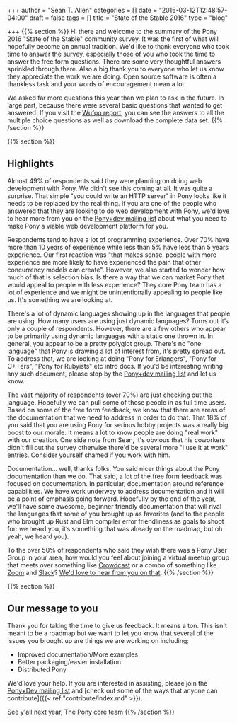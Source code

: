 +++
author = "Sean T. Allen"
categories = []
date = "2016-03-12T12:48:57-04:00"
draft = false
tags = []
title = "State of the Stable 2016"
type = "blog"

+++
{{% section %}}
Hi there and welcome to the summary of the Pony 2016 "State of the Stable" community survey. It was the first of what will hopefully become an annual tradition. We'd like to thank everyone who took time to answer the survey, especially those of you who took the time to answer the free form questions. There are some very thoughtful answers sprinkled through there. Also a big thank you to everyone who let us know they appreciate the work we are doing. Open source software is often a thankless task and your words of encouragement mean a lot.

We asked far more questions this year than we plan to ask in the future. In large part, because there were several basic questions that wanted to get answered. If you visit the [Wufoo report](https://seantallen.wufoo.com/reports/state-of-the-stable/), you can see the answers to all the multiple choice questions as well as download the complete data set. 
{{% /section %}}

{{% section %}}
## Highlights

Almost 49% of respondents said they were planning on doing web development with Pony. We didn't see this coming at all. It was quite a surprise. That simple "you could write an HTTP server" in Pony looks like it needs to be replaced by the real thing. If you are one of the people who answered that they are looking to do web development with Pony, we'd love to hear more from you on the [Pony+dev mailing list](https://groups.io/g/pony+dev) about what you need to make Pony a viable web development platform for you.

Respondents tend to have a lot of programming experience. Over 70% have more than 10 years of experience while less than 5% have less than 5 years experience. Our first reaction was "that makes sense, people with more experience are more likely to have experienced the pain that other concurrency models can create". However, we also started to wonder how much of that is selection bias. Is there a way that we can market Pony that would appeal to people with less experience? They core Pony team has a lot of experience and we might be unintentionally appealing to people like us. It's something we are looking at.

There's a lot of dynamic languages showing up in the languages that people are using. How many users are using just dynamic languages? Turns out it’s only a couple of respondents. However, there are a few others who appear to be primarily using dynamic languages with a static one thrown in. In general, you appear to be a pretty polyglot group. There's no "one language" that Pony is drawing a lot of interest from, it's pretty spread out. To address that, we are looking at doing "Pony for Erlangers", "Pony for C++ers", "Pony for Rubyists" etc intro docs. If you'd be interesting writing any such document, please stop by the [Pony+dev mailing list](https://groups.io/g/pony+dev) and let us know.

The vast majority of respondents (over 70%) are just checking out the language. Hopefully we can pull some of those people in as full time users. Based on some of the free form feedback, we know that there are areas of the documentation that we need to address in order to do that. That 18% of you said that you are using Pony for serious hobby projects was a really big boost to our morale. It means a lot to know people are doing "real work" with our creation. One side note from Sean, it's obvious that his coworkers didn't fill out the survey otherwise there'd be several more "I use it at work" entries. Consider yourself shamed if you work with him.

Documentation... well, thanks folks. You said nicer things about the Pony documentation than we do. That said, a lot of the free form feedback was focused on documentation. In particular, documentation around reference capabilities. We have work underway to address documentation and it will be a point of emphasis going forward. Hopefully by the end of the year, we'll have some awesome, beginner friendly documentation that will rival the languages that some of you brought up as favorites (and to the people who brought up Rust and Elm compiler error friendliness as goals to shoot for: we heard you, it’s something that was already on the roadmap, but oh yeah, we heard you).

To the over 50% of respondents who said they wish there was a Pony User Group in your area, how would you feel about joining a virtual meetup group that meets over something like [Crowdcast](https://www.crowdcast.io/) or a combo of something like [Zoom](https://zoom.us) and [Slack](https://slack.com)? [We'd love to hear from you on that](https://groups.io/g/pony+user/message/145).
{{% /section %}}

{{% section %}}
## Our message to you

Thank you for taking the time to give us feedback. It means a ton. This isn't meant to be a roadmap but we want to let you know that several of the issues you brought up are things we are working on including:

* Improved documentation/More examples
* Better packaging/easier installation
* Distributed Pony

We'd love your help. If you are interested in assisting, please join the [Pony+Dev mailing list](https://groups.io/g/pony+dev) and [check out some of the ways that anyone can contribute]({{< ref "contribute/index.md" >}}).

See y'all next year,
The Pony core team
{{% /section %}}

